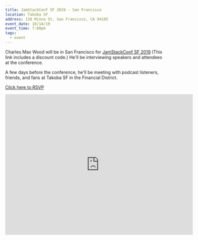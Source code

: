 ```yaml
---
title: JamStackConf SF 2019 - San Francisco
location: Takoba SF
address: 138 Minna St, San Francisco, CA 94105
event_date: 10/14/19
event_time: 7:00pm
tags:
  - event
---
```


Charles Max Wood will be in San Francisco for [JamStackConf SF 2019](https://ti.to/netlify/jamstackconf-2019/discount/devchattv) (This link includes a discount code.) He'll be interviewing speakers and attendees at the conference.

A few days before the conference, he'll be meeting with podcast listeners, friends, and fans at Takoba SF in the Financial District.

[Click here to RSVP](https://www.eventbrite.com/e/devchattv-meetup-at-takoba-sf-tickets-75885612911)

<iframe src="https://www.google.com/maps/embed?pb=!1m18!1m12!1m3!1d3153.1332275431764!2d-122.40259728436206!3d37.78691741923319!2m3!1f0!2f0!3f0!3m2!1i1024!2i768!4f13.1!3m3!1m2!1s0x8085807d48a8e851%3A0x2289105f003b7d1c!2sTakoba%20SF!5e0!3m2!1sen!2sus!4v1570551664000!5m2!1sen!2sus" width="600" height="450" frameborder="0" style="border:0;" allowfullscreen=""></iframe>